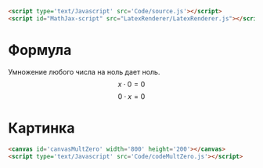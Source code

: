 ```html
<script type='text/Javascript' src='Code/source.js'></script>
<script id="MathJax-script" src="LatexRenderer/LatexRenderer.js"></script>
```

# Формула
Умножение любого числа на ноль дает ноль.
$$ x \cdot 0 = 0 $$
$$ 0 \cdot x = 0 $$

# Картинка
```html
<canvas id='canvasMultZero' width='800' height='200'></canvas>
<script type='text/Javascript' src='Code/codeMultZero.js'></script>
```

